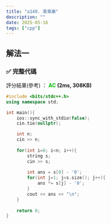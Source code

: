 ```yaml
---
title: "a149. 乘乘樂"
description: ""
date: 2025-05-16
tags: ["cpp"]
--- 
```


## 解法一

### ✅ 完整代碼

評分結果(參考) ： **<font color="#00bb00">AC</font> (2ms, 308KB)**

```cpp
#include <bits/stdc++.h>
using namespace std;

int main(){
    ios::sync_with_stdio(false);
    cin.tie(nullptr);

    int n;
    cin >> n;
    
    for(int i=0; i<n; i++){
        string s;
        cin >> s;
        
        int ans = s[0] - '0';
        for(int j=1; j<s.size(); j++){
            ans *= s[j] - '0';
        }
        cout << ans << "\n";
    }
    
    return 0;
}
```
